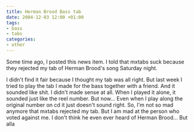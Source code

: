 ```yaml
---
title: Herman Brood Bass tab
date: 2004-12-03 12:00 +01:00
tags:
- bass
- tabs
categories:
- other
---
```

Some time ago, I posted this news item. I told that mxtabs suck because they rejected my tab of Herman Brood's song Saturday night. 

I didn't find it fair because I thought my tab was all right. But last week I tried to play the tab I made for the bass together with a friend. And it sounded like shit. I didn't made sense at all. When I played it alone, it sounded just like the reel number. But now... Even when I play along the original number on cd it just doesn't sound right. So, I'm not so mad anymore that mxtabs rejected my tab. But I am mad at the person who voted against me. I don't think he even ever heard of Herman Brood... But alla 